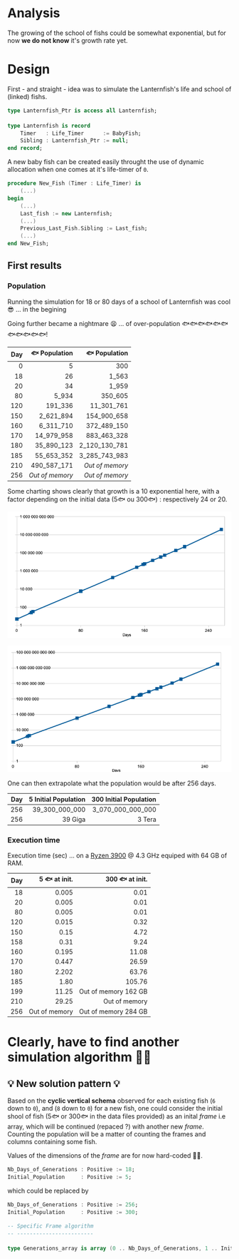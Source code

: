 # Analysis

The growing of the school of fishs could be somewhat exponential, but for now **we do not know** it's growth rate yet.

# Design

First - and straight - idea was to simulate the Lanternfish's life and school of (linked) fishs.

```ada
type Lanternfish_Ptr is access all Lanternfish;

type Lanternfish is record
    Timer   : Life_Timer      := BabyFish;
    Sibling : Lanternfish_Ptr := null;
end record;
```

A new baby fish can be created easily throught the use of dynamic allocation when one comes at it's life-timer of `0`.

```ada
procedure New_Fish (Timer : Life_Timer) is
    (...)
begin
    (...)
    Last_fish := new Lanternfish;
    (...)
    Previous_Last_Fish.Sibling := Last_fish;
    (...)
end New_Fish;
```

## First results

### Population

Running the simulation for 18 or 80 days of a school of Lanternfish was cool 😎 ... in the begining 

Going further became a nightmare 😫 ... of over-population 🐟🐟🐟🐟🐟🐟🐟🐟🐟🐟🐟!

| Day | 🐟 Population | 🐟 Population |
| --:| --:| --:|
| 0 | 5 | 300|
| 18| 26| 1_563|
| 20| 34| 1_959|
| 80| 5_934| 350_605|
| 120| 191_336| 11_301_761|
| 150| 2_621_894| 154_900_658|
| 160| 6_311_710| 372_489_150|
| 170| 14_979_958| 883_463_328|
| 180| 35_890_123| 2_120_130_781|
| 185| 55_653_352| 3_285_743_983|
| 210| 490_587_171|  *Out of memory* |
| 256| *Out of memory* |  *Out of memory* |

Some charting shows clearly that growth is a 10 exponential here, with a factor depending on the initial data (5🐟 ou 300🐟) : respectively 24 or 20.

![Population growth from 5](doc/Population_Growth-from_5.png)

![Population growth from 300](doc/Population_Growth-from_300.png)

One can then extrapolate what the population would be after 256 days.

| Day | 5 Initial Population | 300 Initial Population |
| --:| --:| --:|
| 256| 39_300_000_000 | 3_070_000_000_000 |
| 256| 39 Giga | 3 Tera |

### Execution time

Execution time (sec) ... on a [Ryzen 3900](https://www.amd.com/en/products/cpu/amd-ryzen-9-pro-3900) @ 4.3 GHz equiped with 64 GB of RAM.

| Day | 5 🐟  at init. | 300 🐟 at init. |
| --:| --:| --:|
| 18 | 0.005 | 0.01 |
| 20 | 0.005 | 0.01 |
| 80 | 0.005 | 0.01 |
| 120 | 0.015 | 0.32 |
| 150 | 0.15 | 4.72 |
| 158 | 0.31 | 9.24 |
| 160 | 0.195 | 11.08 |
| 170 | 0.447 | 26.59 |
| 180 | 2.202 | 63.76 |
| 185 | 1.80 | 105.76 |
| 199 | 11.25 | Out of memory 162 GB |
| 210 | 29.25 |  Out of memory |
| 256 | Out of memory | Out of memory 284 GB |

# Clearly, have to find another simulation algorithm 🧞‍♂️

## 💡 New solution pattern 💡

Based on the **cyclic vertical schema** observed for each existing fish (`6` down to `0`), and (`8` down to `0`) for a new fish, one could consider the initial shool of fish (5🐟 or 300🐟 in the data files provided) as an inital *frame* i.e array, which will be continued (repaced ?) with another new *frame*.
Counting the population will be a matter of counting the frames and columns containing some fish.

Values of the dimensions of the *frame* are for now hard-coded 🖐🏼.

```ada
Nb_Days_of_Generations : Positive := 18;
Initial_Population     : Positive := 5;
```

which could be replaced by

```ada
Nb_Days_of_Generations : Positive := 256;
Initial_Population     : Positive := 300;
```

```ada
-- Specific Frame algorithm
-- ------------------------

type Generations_array is array (0 .. Nb_Days_of_Generations, 1 .. Initial_Population) of Lanternfish;
```
